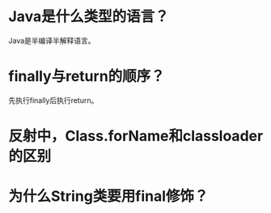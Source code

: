 # Java是什么类型的语言？

Java是半编译半解释语言。

# finally与return的顺序？

先执行finally后执行return。

# 反射中，Class.forName和classloader的区别

# 为什么String类要用final修饰？

